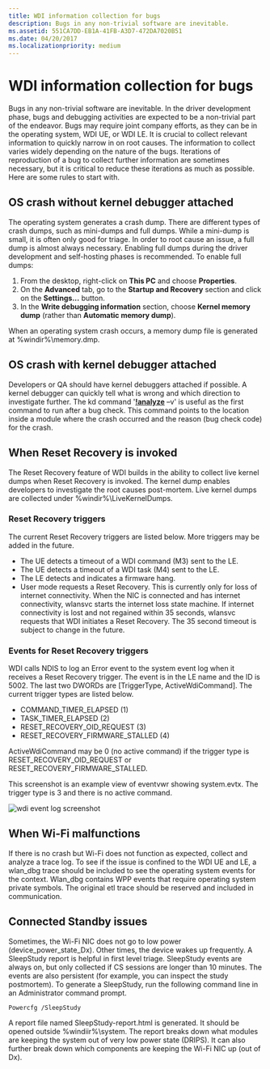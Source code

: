 ```yaml
---
title: WDI information collection for bugs
description: Bugs in any non-trivial software are inevitable.
ms.assetid: 551CA7DD-EB1A-41FB-A3D7-472DA7020B51
ms.date: 04/20/2017
ms.localizationpriority: medium
---
```


# WDI information collection for bugs


Bugs in any non-trivial software are inevitable. In the driver development phase, bugs and debugging activities are expected to be a non-trivial part of the endeavor. Bugs may require joint company efforts, as they can be in the operating system, WDI UE, or WDI LE. It is crucial to collect relevant information to quickly narrow in on root causes. The information to collect varies widely depending on the nature of the bugs. Iterations of reproduction of a bug to collect further information are sometimes necessary, but it is critical to reduce these iterations as much as possible. Here are some rules to start with.

## OS crash without kernel debugger attached


The operating system generates a crash dump. There are different types of crash dumps, such as mini-dumps and full dumps. While a mini-dump is small, it is often only good for triage. In order to root cause an issue, a full dump is almost always necessary. Enabling full dumps during the driver development and self-hosting phases is recommended. To enable full dumps:

1.  From the desktop, right-click on **This PC** and choose **Properties**.
2.  On the **Advanced** tab, go to the **Startup and Recovery** section and click on the **Settings...** button.
3.  In the **Write debugging information** section, choose **Kernel memory dump** (rather than **Automatic memory dump**).

When an operating system crash occurs, a memory dump file is generated at %windir%\\memory.dmp.
## OS crash with kernel debugger attached


Developers or QA should have kernel debuggers attached if possible. A kernel debugger can quickly tell what is wrong and which direction to investigate further. The kd command '[**!analyze**](https://msdn.microsoft.com/library/windows/hardware/ff562112) –v' is useful as the first command to run after a bug check. This command points to the location inside a module where the crash occurred and the reason (bug check code) for the crash.

## When Reset Recovery is invoked


The Reset Recovery feature of WDI builds in the ability to collect live kernel dumps when Reset Recovery is invoked. The kernel dump enables developers to investigate the root causes post-mortem. Live kernel dumps are collected under %windir%\\LiveKernelDumps.

### Reset Recovery triggers

The current Reset Recovery triggers are listed below. More triggers may be added in the future.

-   The UE detects a timeout of a WDI command (M3) sent to the LE.
-   The UE detects a timeout of a WDI task (M4) sent to the LE.
-   The LE detects and indicates a firmware hang.
-   User mode requests a Reset Recovery. This is currently only for loss of internet connectivity. When the NIC is connected and has internet connectivity, wlansvc starts the internet loss state machine. If internet connectivity is lost and not regained within 35 seconds, wlansvc requests that WDI initiates a Reset Recovery. The 35 second timeout is subject to change in the future.

### Events for Reset Recovery triggers

WDI calls NDIS to log an Error event to the system event log when it receives a Reset Recovery trigger. The event is in the LE name and the ID is 5002. The last two DWORDs are \[TriggerType, ActiveWdiCommand\]. The current trigger types are listed below.

-   COMMAND\_TIMER\_ELAPSED (1)
-   TASK\_TIMER\_ELAPSED (2)
-   RESET\_RECOVERY\_OID\_REQUEST (3)
-   RESET\_RECOVERY\_FIRMWARE\_STALLED (4)

ActiveWdiCommand may be 0 (no active command) if the trigger type is RESET\_RECOVERY\_OID\_REQUEST or RESET\_RECOVERY\_FIRMWARE\_STALLED.

This screenshot is an example view of eventvwr showing system.evtx. The trigger type is 3 and there is no active command.

![wdi event log screenshot](images/wdi-event-log-screenshot.png)

## When Wi-Fi malfunctions


If there is no crash but Wi-Fi does not function as expected, collect and analyze a trace log. To see if the issue is confined to the WDI UE and LE, a wlan\_dbg trace should be included to see the operating system events for the context. Wlan\_dbg contains WPP events that require operating system private symbols. The original etl trace should be reserved and included in communication.

## Connected Standby issues


Sometimes, the Wi-Fi NIC does not go to low power (device\_power\_state\_Dx). Other times, the device wakes up frequently. A SleepStudy report is helpful in first level triage. SleepStudy events are always on, but only collected if CS sessions are longer than 10 minutes. The events are also persistent (for example, you can inspect the study postmortem). To generate a SleepStudy, run the following command line in an Administrator command prompt.

```CMD
Powercfg /SleepStudy
```

A report file named SleepStudy-report.html is generated. It should be opened outside %windiir%\\system. The report breaks down what modules are keeping the system out of very low power state (DRIPS). It can also further break down which components are keeping the Wi-Fi NIC up (out of Dx).

 

 





